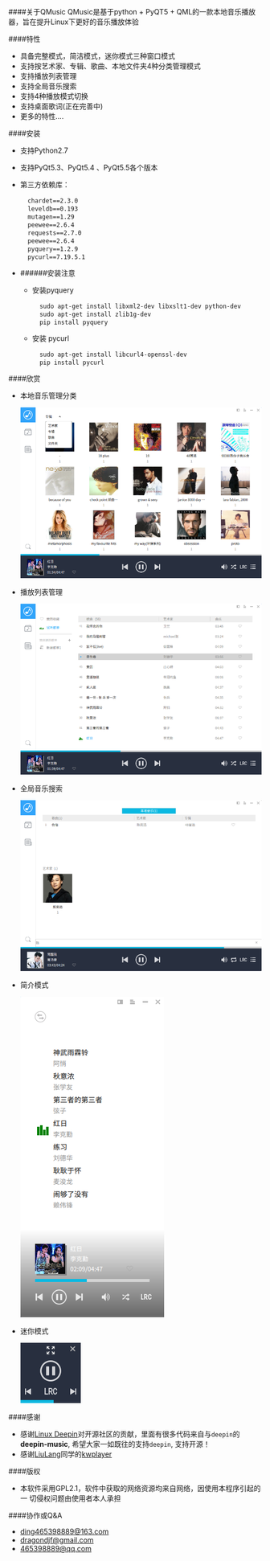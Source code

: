 ####关于QMusic
QMusic是基于python + PyQT5 + QML的一款本地音乐播放器，旨在提升Linux下更好的音乐播放体验

####特性
+ 具备完整模式，简洁模式，迷你模式三种窗口模式
+ 支持按艺术家、专辑、歌曲、本地文件夹4种分类管理模式
+ 支持播放列表管理
+ 支持全局音乐搜索
+ 支持4种播放模式切换
+ 支持桌面歌词(正在完善中)
+ 更多的特性....

####安装
+ 支持Python2.7
+ 支持PyQt5.3、PyQt5.4 、PyQt5.5各个版本
+ 第三方依赖库：

		chardet==2.3.0
		leveldb==0.193
		mutagen==1.29
		peewee==2.6.4
		requests==2.7.0
		peewee==2.6.4
		pyquery==1.2.9
		pycurl==7.19.5.1

+ ######安装注意
	+ 安装pyquery

			sudo apt-get install libxml2-dev libxslt1-dev python-dev
			sudo apt-get install zlib1g-dev
			pip install pyquery
	
    + 安装 pycurl
 
			sudo apt-get install libcurl4-openssl-dev
			pip install pycurl

####欣赏
+ 本地音乐管理分类

	![artist](./doc/images/category.png)

+ 播放列表管理

	![playlist](./doc/images/playlist.png)

+ 全局音乐搜索
	
	![search](./doc/images/search.png)

+ 简介模式
	
	![simple](./doc/images/simple.png)

+ 迷你模式

	![mini](./doc/images/mini.png)


####感谢
+ 感谢[Linux Deepin](http://www.deepin.org/)对开源社区的贡献，里面有很多代码来自与`deepin`的**deepin-music**, 希望大家一如既往的支持`deepin`, 支持开源！
+ 感谢[LiuLang](https://github.com/LiuLang/kwplayer)同学的[kwplayer](https://github.com/LiuLang/kwplayer)


####版权
+ 本软件采用GPL2.1，软件中获取的网络资源均来自网络，因使用本程序引起的一 切侵权问题由使用者本人承担

####协作或Q&A
 + ding465398889@163.com 
 + dragondjf@gmail.com 
 + 465398889@qq.com

